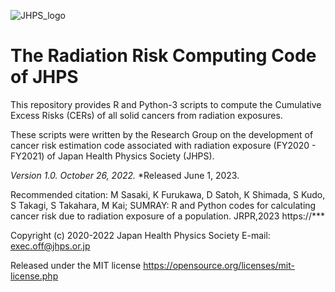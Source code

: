 ![JHPS_logo](https://github.com/JapanHealthPhysicsSociety/SUMRAY/assets/100466085/26822914-b244-4cb4-8d4e-9fa40a0e89b2)

# **The Radiation Risk Computing Code of JHPS**
This repository provides R and Python-3 scripts to compute the Cumulative Excess Risks (CERs) of all solid cancers from radiation exposures.

These scripts were written by the Research Group on the development of cancer risk estimation code associated with radiation exposure (FY2020 - FY2021) of Japan Health Physics Society (JHPS).

*Version 1.0. October 26, 2022.*
*Released June 1, 2023.

Recommended citation:
M Sasaki, K Furukawa, D Satoh, K Shimada, S Kudo, S Takagi, S Takahara, M Kai; SUMRAY: R and Python codes for calculating cancer risk due to radiation exposure of a population. JRPR,2023
https://***

Copyright (c) 2020-2022 Japan Health Physics Society
E-mail: exec.off@jhps.or.jp

Released under the MIT license
https://opensource.org/licenses/mit-license.php

